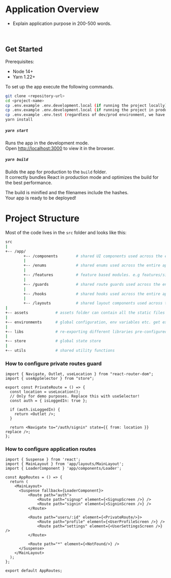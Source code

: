 # Application Overview

- Explain application purpose in 200-500 words.

<br>

## Get Started

Prerequisites:

- Node 14+
- Yarn 1.22+

To set up the app execute the following commands.

```bash
git clone <repository-url>
cd <project-name>
cp .env.example .env.development.local (if running the project locally)
cp .env.example .env.development.local (if running the project in production)
cp .env.example .env.test (regardless of dev/prod environment, we have to add .env.test as well)
yarn install
```

##### `yarn start`

Runs the app in the development mode.\
Open [http://localhost:3000](http://localhost:3000) to view it in the browser.

##### `yarn build`

Builds the app for production to the `build` folder.\
It correctly bundles React in production mode and optimizes the build for the best performance.

The build is minified and the filenames include the hashes.\
Your app is ready to be deployed!

# Project Structure

Most of the code lives in the `src` folder and looks like this:

```sh
src
|
+-- /app/
        +-- /components        # shared UI components used across the entire application
        |
        +-- /enums             # shared enums used across the entire application.
        |
        +-- /features          # feature based modules. e.g features/signup, features/signin, features/dashboard, features/checkout, etc.
        |
        +-- /guards            # shared route guards used across the entire application. e.g. PrivateRoute, RoleBasedRoute, PublicRoute, etc!
        |
        +-- /hooks             # shared hooks used across the entire application. e.g. useOutsideClick, useDarkMode, etc
        |
        +-- /layouts           # shared layout components used across the entire application. e.g. MainLayout, DrawerLayout. Each layout contains Header, Footer and dynamic { children } placeholder.
|
+-- assets            # assets folder can contain all the static files such as images, fonts, videos, lottie animation files etc.
|
+-- environments      # global configuration, env variables etc. get exported from here and used in the app.
|
+-- libs              # re-exporting different libraries pre-configured for the application. e.g. http/axios.ts, firebase.ts, aws-s3.ts, toast.ts, date-time.ts, etc.
|
+-- store             # global state store
|
+-- utils             # shared utility functions
```

### How to configure private routes guard

```tsx
import { Navigate, Outlet, useLocation } from "react-router-dom";
import { useAppSelector } from "store";

export const PrivateRoute = () => {
  const location = useLocation();
  // Only for demo purposes. Replace this with useSelector!
  const auth = { isLoggedIn: true };

  if (auth.isLoggedIn) {
    return <Outlet />;
  }

  return <Navigate to="/auth/signin" state={{ from: location }} replace />;
};
```

### How to configure application routes

```tsx
import { Suspense } from 'react';
import { MainLayout } from 'app/layouts/MainLayout';
import { LoaderComponent } 'app/components/Loader';

const AppRoutes = () => {
  return (
    <MainLayout>
      <Suspense fallback={LoaderComponent}>
          <Route path="auth">
              <Route path="signup" element={<SignupScreen />} />
              <Route path="signin" element={<SigninScreen />} />
          </Route>

          <Route path="users/:id" element={<PrivateRoute/>}>
              <Route path="profile" element={<UserProfileScreen />} />
              <Route path="settings" element={<UserSettingsScreen />} />
          </Route>

          <Route path="*" element={<NotFound/>} />
      </Suspense>
    </MainLayout>
  );
};

export default AppRoutes;
```
